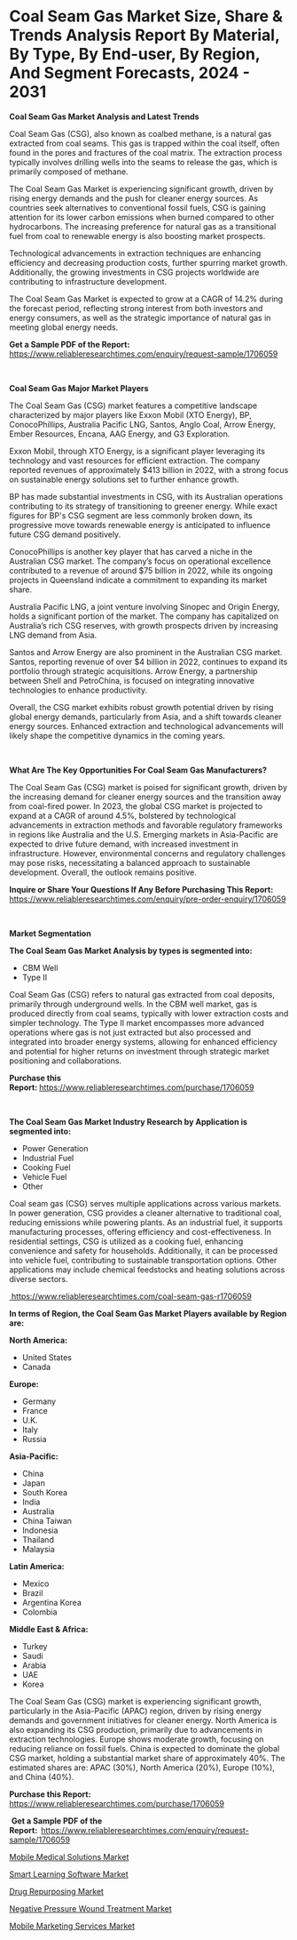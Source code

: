 <p><h1>Coal Seam Gas Market Size, Share & Trends Analysis Report By Material, By Type, By End-user, By Region, And Segment Forecasts, 2024 - 2031</h1></p><p><strong>Coal Seam Gas Market Analysis and Latest Trends</strong></p>
<p><p>Coal Seam Gas (CSG), also known as coalbed methane, is a natural gas extracted from coal seams. This gas is trapped within the coal itself, often found in the pores and fractures of the coal matrix. The extraction process typically involves drilling wells into the seams to release the gas, which is primarily composed of methane.</p><p>The Coal Seam Gas Market is experiencing significant growth, driven by rising energy demands and the push for cleaner energy sources. As countries seek alternatives to conventional fossil fuels, CSG is gaining attention for its lower carbon emissions when burned compared to other hydrocarbons. The increasing preference for natural gas as a transitional fuel from coal to renewable energy is also boosting market prospects.</p><p>Technological advancements in extraction techniques are enhancing efficiency and decreasing production costs, further spurring market growth. Additionally, the growing investments in CSG projects worldwide are contributing to infrastructure development.</p><p>The Coal Seam Gas Market is expected to grow at a CAGR of 14.2% during the forecast period, reflecting strong interest from both investors and energy consumers, as well as the strategic importance of natural gas in meeting global energy needs.</p></p>
<p><strong>Get a Sample PDF of the Report:&nbsp;</strong> <a href="https://www.reliableresearchtimes.com/enquiry/request-sample/1706059?utm_campaign=1598&utm_medium=2&utm_source=Github&utm_content=ia&utm_term=21102024&utm_id=coal-seam-gas">https://www.reliableresearchtimes.com/enquiry/request-sample/1706059</a></p>
<p>&nbsp;</p>
<p><strong>Coal Seam Gas Major Market Players</strong></p>
<p><p>The Coal Seam Gas (CSG) market features a competitive landscape characterized by major players like Exxon Mobil (XTO Energy), BP, ConocoPhillips, Australia Pacific LNG, Santos, Anglo Coal, Arrow Energy, Ember Resources, Encana, AAG Energy, and G3 Exploration. </p><p>Exxon Mobil, through XTO Energy, is a significant player leveraging its technology and vast resources for efficient extraction. The company reported revenues of approximately $413 billion in 2022, with a strong focus on sustainable energy solutions set to further enhance growth.</p><p>BP has made substantial investments in CSG, with its Australian operations contributing to its strategy of transitioning to greener energy. While exact figures for BP's CSG segment are less commonly broken down, its progressive move towards renewable energy is anticipated to influence future CSG demand positively.</p><p>ConocoPhillips is another key player that has carved a niche in the Australian CSG market. The company’s focus on operational excellence contributed to a revenue of around $75 billion in 2022, while its ongoing projects in Queensland indicate a commitment to expanding its market share.</p><p>Australia Pacific LNG, a joint venture involving Sinopec and Origin Energy, holds a significant portion of the market. The company has capitalized on Australia’s rich CSG reserves, with growth prospects driven by increasing LNG demand from Asia.</p><p>Santos and Arrow Energy are also prominent in the Australian CSG market. Santos, reporting revenue of over $4 billion in 2022, continues to expand its portfolio through strategic acquisitions. Arrow Energy, a partnership between Shell and PetroChina, is focused on integrating innovative technologies to enhance productivity.</p><p>Overall, the CSG market exhibits robust growth potential driven by rising global energy demands, particularly from Asia, and a shift towards cleaner energy sources. Enhanced extraction and technological advancements will likely shape the competitive dynamics in the coming years.</p></p>
<p>&nbsp;</p>
<p><strong>What Are The Key Opportunities For Coal Seam Gas Manufacturers?</strong></p>
<p><p>The Coal Seam Gas (CSG) market is poised for significant growth, driven by the increasing demand for cleaner energy sources and the transition away from coal-fired power. In 2023, the global CSG market is projected to expand at a CAGR of around 4.5%, bolstered by technological advancements in extraction methods and favorable regulatory frameworks in regions like Australia and the U.S. Emerging markets in Asia-Pacific are expected to drive future demand, with increased investment in infrastructure. However, environmental concerns and regulatory challenges may pose risks, necessitating a balanced approach to sustainable development. Overall, the outlook remains positive.</p></p>
<p><strong>Inquire or Share Your Questions If Any Before Purchasing This Report:</strong> <a href="https://www.reliableresearchtimes.com/enquiry/pre-order-enquiry/1706059?utm_campaign=1598&utm_medium=2&utm_source=Github&utm_content=ia&utm_term=21102024&utm_id=coal-seam-gas">https://www.reliableresearchtimes.com/enquiry/pre-order-enquiry/1706059</a></p>
<p>&nbsp;</p>
<p><strong>Market Segmentation</strong></p>
<p><strong>The Coal Seam Gas Market Analysis by types is segmented into:</strong></p>
<p><ul><li>CBM Well</li><li>Type II</li></ul></p>
<p><p>Coal Seam Gas (CSG) refers to natural gas extracted from coal deposits, primarily through underground wells. In the CBM well market, gas is produced directly from coal seams, typically with lower extraction costs and simpler technology. The Type II market encompasses more advanced operations where gas is not just extracted but also processed and integrated into broader energy systems, allowing for enhanced efficiency and potential for higher returns on investment through strategic market positioning and collaborations.</p></p>
<p><strong>Purchase this Report:&nbsp;</strong><a href="https://www.reliableresearchtimes.com/purchase/1706059?utm_campaign=1598&utm_medium=2&utm_source=Github&utm_content=ia&utm_term=21102024&utm_id=coal-seam-gas">https://www.reliableresearchtimes.com/purchase/1706059</a></p>
<p>&nbsp;</p>
<p><strong>The Coal Seam Gas Market Industry Research by Application is segmented into:</strong></p>
<p><ul><li>Power Generation</li><li>Industrial Fuel</li><li>Cooking Fuel</li><li>Vehicle Fuel</li><li>Other</li></ul></p>
<p><p>Coal seam gas (CSG) serves multiple applications across various markets. In power generation, CSG provides a cleaner alternative to traditional coal, reducing emissions while powering plants. As an industrial fuel, it supports manufacturing processes, offering efficiency and cost-effectiveness. In residential settings, CSG is utilized as a cooking fuel, enhancing convenience and safety for households. Additionally, it can be processed into vehicle fuel, contributing to sustainable transportation options. Other applications may include chemical feedstocks and heating solutions across diverse sectors.</p></p>
<p><a href="https://www.reliableresearchtimes.com/coal-seam-gas-r1706059?utm_campaign=1598&utm_medium=2&utm_source=Github&utm_content=ia&utm_term=21102024&utm_id=coal-seam-gas">&nbsp;https://www.reliableresearchtimes.com/coal-seam-gas-r1706059</a></p>
<p><strong>In terms of Region, the Coal Seam Gas Market Players available by Region are:</strong></p>
<p>
    <p> <strong> North America: </strong>
        <ul>
            <li>United States</li>
            <li>Canada</li>
        </ul>
        </p> 
    <p> <strong> Europe: </strong>
        <ul>
            <li>Germany</li>
            <li>France</li>
            <li>U.K.</li>
            <li>Italy</li>
            <li>Russia</li>
        </ul>
        </p> 
    <p> <strong> Asia-Pacific: </strong>
        <ul>
            <li>China</li>
            <li>Japan</li>
            <li>South Korea</li>
            <li>India</li>
            <li>Australia</li>
            <li>China Taiwan</li>
            <li>Indonesia</li>
            <li>Thailand</li>
            <li>Malaysia</li>
        </ul>
        </p> 
    <p> <strong> Latin America: </strong>
        <ul>
            <li>Mexico</li>
            <li>Brazil</li>
            <li>Argentina Korea</li>
            <li>Colombia</li>
        </ul>
        </p> 
    <p> <strong> Middle East & Africa: </strong>
        <ul>
            <li>Turkey</li>
            <li>Saudi</li>
            <li>Arabia</li>
            <li>UAE</li>
            <li>Korea</li>
        </ul>
    </p>
    </p>
<p><p>The Coal Seam Gas (CSG) market is experiencing significant growth, particularly in the Asia-Pacific (APAC) region, driven by rising energy demands and government initiatives for cleaner energy. North America is also expanding its CSG production, primarily due to advancements in extraction technologies. Europe shows moderate growth, focusing on reducing reliance on fossil fuels. China is expected to dominate the global CSG market, holding a substantial market share of approximately 40%. The estimated shares are: APAC (30%), North America (20%), Europe (10%), and China (40%).</p></p>
<p><strong>Purchase this Report: </strong><a href="https://www.reliableresearchtimes.com/purchase/1706059?utm_campaign=1598&utm_medium=2&utm_source=Github&utm_content=ia&utm_term=21102024&utm_id=coal-seam-gas">https://www.reliableresearchtimes.com/purchase/1706059</a></p>
<p>&nbsp;<strong>Get a Sample PDF of the Report:&nbsp;&nbsp;</strong><a href="https://www.reliableresearchtimes.com/enquiry/request-sample/1706059?utm_campaign=1598&utm_medium=2&utm_source=Github&utm_content=ia&utm_term=21102024&utm_id=coal-seam-gas">https://www.reliableresearchtimes.com/enquiry/request-sample/1706059</a></p>
<p><strong></strong></p>
<p><p><a href="https://www.linkedin.com/pulse/mobile-medical-solutions-industry-sector-market-dynamics-future-2chze?utm_campaign=1598&utm_medium=2&utm_source=Github&utm_content=ia&utm_term=21102024&utm_id=coal-seam-gas">Mobile Medical Solutions Market</a></p><p><a href="https://www.linkedin.com/pulse/opportunities-challenges-smart-learning-software-market-strategic-mrc4e?utm_campaign=1598&utm_medium=2&utm_source=Github&utm_content=ia&utm_term=21102024&utm_id=coal-seam-gas">Smart Learning Software Market</a></p><p><a href="https://www.linkedin.com/pulse/emerging-technologies-reshaping-drug-repurposing-market-impact-cghpf?utm_campaign=1598&utm_medium=2&utm_source=Github&utm_content=ia&utm_term=21102024&utm_id=coal-seam-gas">Drug Repurposing Market</a></p><p><a href="https://www.linkedin.com/pulse/negative-pressure-wound-treatment-market-trends-insights-type-qe51f?utm_campaign=1598&utm_medium=2&utm_source=Github&utm_content=ia&utm_term=21102024&utm_id=coal-seam-gas">Negative Pressure Wound Treatment Market</a></p><p><a href="https://www.linkedin.com/pulse/mobile-marketing-services-market-drivers-challenges-forecast-ilzfe?utm_campaign=1598&utm_medium=2&utm_source=Github&utm_content=ia&utm_term=21102024&utm_id=coal-seam-gas">Mobile Marketing Services Market</a></p></p>